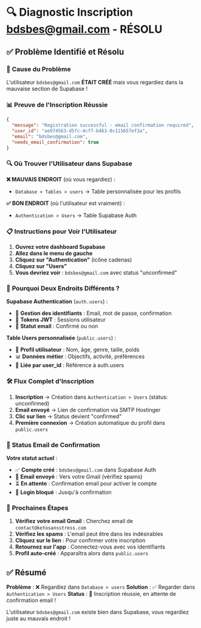 # 🔍 Diagnostic Inscription bdsbes@gmail.com - RÉSOLU

## ✅ **Problème Identifié et Résolu**

### 🎯 **Cause du Problème**
L'utilisateur `bdsbes@gmail.com` **ÉTAIT CRÉÉ** mais vous regardiez dans la mauvaise section de Supabase !

### 📊 **Preuve de l'Inscription Réussie**
```json
{
  "message": "Registration successful - email confirmation required",
  "user_id": "ae974563-d5fc-4cf7-b463-0c115657ef3a", 
  "email": "bdsbes@gmail.com",
  "needs_email_confirmation": true
}
```

### 🔍 **Où Trouver l'Utilisateur dans Supabase**

**❌ MAUVAIS ENDROIT** (où vous regardiez) :
- `Database > Tables > users` → Table personnalisée pour les profils

**✅ BON ENDROIT** (où l'utilisateur est vraiment) :
- `Authentication > Users` → Table Supabase Auth

### 📋 **Instructions pour Voir l'Utilisateur**

1. **Ouvrez votre dashboard Supabase**
2. **Allez dans le menu de gauche** 
3. **Cliquez sur "Authentication"** (icône cadenas)
4. **Cliquez sur "Users"** 
5. **Vous devriez voir** : `bdsbes@gmail.com` avec status "unconfirmed"

### 🔄 **Pourquoi Deux Endroits Différents ?**

**Supabase Authentication** (`auth.users`) :
- 🔐 **Gestion des identifiants** : Email, mot de passe, confirmation
- 🎫 **Tokens JWT** : Sessions utilisateur
- 📧 **Statut email** : Confirmé ou non

**Table Users personnalisée** (`public.users`) :
- 👤 **Profil utilisateur** : Nom, âge, genre, taille, poids
- 📊 **Données métier** : Objectifs, activité, préférences
- 🔗 **Liée par user_id** : Référence à auth.users

### 🛠 **Flux Complet d'Inscription**

1. **Inscription** → Création dans `Authentication > Users` (status: unconfirmed)
2. **Email envoyé** → Lien de confirmation via SMTP Hostinger  
3. **Clic sur lien** → Status devient "confirmed" 
4. **Première connexion** → Création automatique du profil dans `public.users`

### 📧 **Status Email de Confirmation**

**Votre statut actuel** :
- ✅ **Compte créé** : `bdsbes@gmail.com` dans Supabase Auth
- 📧 **Email envoyé** : Vers votre Gmail (vérifiez spams)
- ⏳ **En attente** : Confirmation email pour activer le compte
- 🚫 **Login bloqué** : Jusqu'à confirmation

### 🎯 **Prochaines Étapes**

1. **Vérifiez votre email Gmail** : Cherchez email de `contact@ketosansstress.com`
2. **Vérifiez les spams** : L'email peut être dans les indésirables
3. **Cliquez sur le lien** : Pour confirmer votre inscription
4. **Retournez sur l'app** : Connectez-vous avec vos identifiants
5. **Profil auto-créé** : Apparaîtra alors dans `public.users`

## ✅ **Résumé**

**Problème** : ❌ Regardiez dans `Database > users` 
**Solution** : ✅ Regarder dans `Authentication > Users`
**Status** : 🎉 Inscription réussie, en attente de confirmation email !

L'utilisateur `bdsbes@gmail.com` existe bien dans Supabase, vous regardiez juste au mauvais endroit !